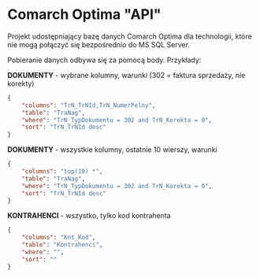 # Comarch Optima "API"
Projekt udostępniający bazę danych Comarch Optima dla technologii, które nie mogą połączyć się bezpośrednio do MS SQL Server.

Pobieranie danych odbywa się za pomocą body. Przykłady:

**DOKUMENTY** - wybrane kolumny, warunki (302 = faktura sprzedaży, nie korekty)
```json
{
    "columns": "TrN_TrNId,TrN_NumerPelny",
    "table": "TraNag",
    "where": "TrN_TypDokumentu = 302 and TrN_Korekta = 0",
    "sort": "TrN_TrNId desc"
}
```

**DOKUMENTY** - wszystkie kolumny, ostatnie 10 wierszy, warunki
```json
{
    "columns": "top(10) *",
    "table": "TraNag",
    "where": "TrN_TypDokumentu = 302 and TrN_Korekta = 0",
    "sort": "TrN_TrNId desc"
}
```
**KONTRAHENCI** - wszystko, tylko kod kontrahenta
```json
{
    "columns": "Knt_Kod",
    "table": "Kontrahenci",
    "where": "",
    "sort": ""
}
```

